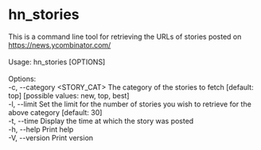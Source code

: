 # hn_stories
This is a command line tool for retrieving the URLs of stories posted on https://news.ycombinator.com/<br>
<br>
Usage: hn_stories [OPTIONS]<br>
<br>
Options:<br>
  -c, --category <STORY_CAT>  The category of the stories to fetch [default: top] [possible values: new, top, best]<br>
  -l, --limit <LIMIT>         Set the limit for the number of stories you wish to retrieve for the above category [default: 30]<br>
  -t, --time                  Display the time at which the story was posted<br>
  -h, --help                  Print help<br>
  -V, --version               Print version<br>
